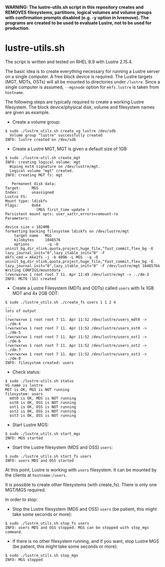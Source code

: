 **WARNING: The lustre-utils.sh script in this repository creates and REMOVES filesystems, partitions, logical volumes and volume groups with confirmation prompts disabled (e.g. -y option in lvremove). The programs are created to be used to evaluate Lustre, not to be used for production.**

# lustre-utils.sh

The script is written and tested on RHEL 8.9 with Lustre 2.15.4.

The basic idea is to create everything necessary for running a Lustre server on a single computer. A free block device is required. The Lustre targets (MGT, MDTs, OSTs) will all be mounted to directories under `/lustre`. Since a single computer is assumed, `--mgsnode` option for `mkfs.lustre` is taken from `hostname`.

The following steps are typically required to create a working Lustre filesystem. The block device/physical disk, volume and filesystem names are given as example. 

- Create a volume group:

```
$ sudo ./lustre_utils.sh create_vg lustre /dev/sdb
  Volume group "lustre" successfully created
INFO: lustre created on /dev/sdb
```

- Create a Lustre MGT, MGT is given a default size of 1GB

```
$ sudo ./lustre-util.sh create_mgt
INFO: creating logical volume: mgt
  Wiping ext4 signature on /dev/lustre/mgt.
  Logical volume "mgt" created.
INFO: creating MGT fs: mgt

   Permanent disk data:
Target:     MGS
Index:      unassigned
Lustre FS:  
Mount type: ldiskfs
Flags:      0x64
              (MGS first_time update )
Persistent mount opts: user_xattr,errors=remount-ro
Parameters:

device size = 1024MB
formatting backing filesystem ldiskfs on /dev/lustre/mgt
	target name   MGS
	kilobytes     1048576
	options        -q -O uninit_bg,dir_nlink,quota,project,huge_file,^fast_commit,flex_bg -E lazy_journal_init="0",lazy_itable_init="0" -F
mkfs_cmd = mke2fs -j -b 4096 -L MGS  -q -O uninit_bg,dir_nlink,quota,project,huge_file,^fast_commit,flex_bg -E lazy_journal_init="0",lazy_itable_init="0" -F /dev/lustre/mgt 1048576k
Writing CONFIGS/mountdata
lrwxrwxrwx 1 root root 7 11. Apr 11:49 /dev/lustre/mgt -> ../dm-3
INFO: MGT0 (1G) created
```

- Create a Lustre Filesystem (MDTs and ODTs) called `users` with 1x 1GB MDT and 4x 2GB ODT:

```
$ sudo ./lustre_utils.sh ./create_fs users 1 1 2 4
...
lots of output
...
lrwxrwxrwx 1 root root 7 11. Apr 11:52 /dev/lustre/users_mdt0 -> ../dm-4
lrwxrwxrwx 1 root root 7 11. Apr 11:52 /dev/lustre/users_ost0 -> ../dm-5
lrwxrwxrwx 1 root root 7 11. Apr 11:52 /dev/lustre/users_ost1 -> ../dm-6
lrwxrwxrwx 1 root root 7 11. Apr 11:52 /dev/lustre/users_ost2 -> ../dm-7
lrwxrwxrwx 1 root root 7 11. Apr 11:52 /dev/lustre/users_ost3 -> ../dm-8
INFO: filesystem created: users
```

- Check status:

```
$ sudo ./lustre-utils.sh status
VG name is lustre
MGT is OK, MGS is NOT running
filesystem: users
  mdt0 is OK, MDS is NOT running
  ost0 is OK, OSS is NOT running
  ost1 is OK, OSS is NOT running
  ost2 is OK, OSS is NOT running
  ost3 is OK, OSS is NOT running
```

- Start Lustre MGS:

```
$ sudo ./lustre_utils.sh start_mgs
INFO: MGS started
```

- Start the Lustre filesystem (MDS and OSS) `users`:

```
$ sudo ./lustre_utils.sh start_fs users
INFO: users MDS and OSS started
```

At this point, Lustre is working with `users` filesystem. It can be mounted by the clients at `hostname:/users`.

It is possible to create other filesystems (with create_fs). There is only one MGT/MGS required.

In order to stop:

- Stop the Lustre filesystem (MDS and OSS) `users` (be patient, this might take some seconds or more):

```
$ sudo ./lustre_utils.sh stop_fs users
INFO: users MDS and OSS stopped. MGS can be stopped with stop_mgs command.
```

- If there is no other filesystem running, and if you want, stop Lustre MGS (be patient, this might take some seconds or more):

```
$ sudo ./lustre_utils.sh stop_mgs
INFO: MGS stopped
```
